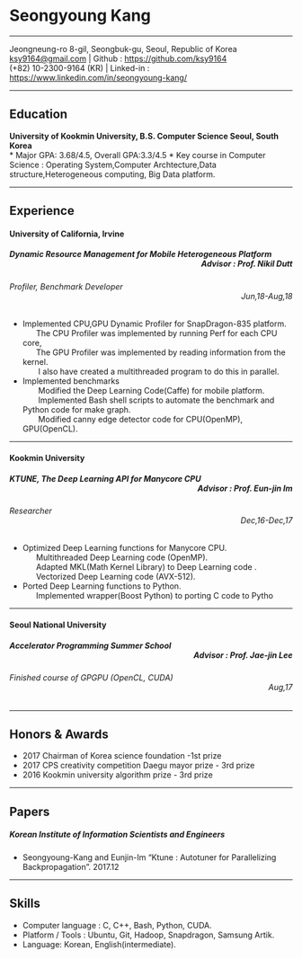   
Seongyoung Kang
============
  
-------------------     ----------------------------
Jeongneung-ro 8-gil, Seongbuk-gu, Seoul, Republic of Korea  
ksy9164@gmail.com | Github : https://github.com/ksy9164  
(+82) 10-2300-9164 (KR)  |  Linked-in : https://www.linkedin.com/in/seongyoung-kang/  
-------------------     ----------------------------
  
Education
---------
**University of Kookmin University, B.S. Computer Science Seoul, South Korea**  
    * Major GPA: 3.68/4.5, Overall GPA:3.3/4.5
    * Key course in Computer Science : Operating System,Computer Archtecture,Data structure,Heterogeneous computing, Big Data platform.
  
-----------------------------
Experience
----------
  
#### University of California, Irvine
  
##### <div style="text-align: left">Dynamic Resource Management for Mobile Heterogeneous Platform</div> <div style="text-align: right">Advisor : Prof. Nikil Dutt</div>
  
###### <div style="text-align: left">Profiler, Benchmark Developer</div> <div style="text-align: right">Jun,18-Aug,18</div>
  
* Implemented CPU,GPU Dynamic Profiler for SnapDragon-835 platform.  
&nbsp;&nbsp;&nbsp;&nbsp;&nbsp;&nbsp;The CPU Profiler was implemented by running Perf for each CPU core,  
&nbsp;&nbsp;&nbsp;&nbsp;&nbsp;&nbsp;The GPU Profiler was implemented by reading information from the kernel.  
&nbsp;&nbsp;&nbsp;&nbsp;&nbsp;&nbsp;&nbsp;I also have created a multithreaded program to do this in parallel.  
* Implemented benchmarks  
&nbsp;&nbsp;&nbsp;&nbsp;&nbsp;&nbsp;&nbsp;Modified the Deep Learning Code(Caffe) for mobile platform.  
&nbsp;&nbsp;&nbsp;&nbsp;&nbsp;&nbsp;&nbsp;Implemented Bash shell scripts to automate the benchmark and Python code for make graph.  
&nbsp;&nbsp;&nbsp;&nbsp;&nbsp;&nbsp;&nbsp;Modified canny edge detector code for CPU(OpenMP), GPU(OpenCL).  
---
#### Kookmin University
  
##### KTUNE, The Deep Learning API for Manycore CPU<div style="text-align: right">Advisor : Prof. Eun-jin Im</div>
  
###### Researcher <div style="text-align: right">Dec,16-Dec,17</div>
  
* Optimized Deep Learning functions for Manycore CPU.  
&nbsp;&nbsp;&nbsp;&nbsp;&nbsp;&nbsp;Multithreaded Deep Learning code (OpenMP).  
&nbsp;&nbsp;&nbsp;&nbsp;&nbsp;&nbsp;Adapted MKL(Math Kernel Library) to Deep Learning code .  
&nbsp;&nbsp;&nbsp;&nbsp;&nbsp;&nbsp;Vectorized Deep Learning code (AVX-512).  
* Ported Deep Learning functions to Python.  
&nbsp;&nbsp;&nbsp;&nbsp;&nbsp;&nbsp;Implemented wrapper(Boost Python) to porting C code to Pytho
--------
#### Seoul National University
  
##### Accelerator Programming Summer School <div style="text-align: right">Advisor : Prof. Jae-jin Lee</div>
  
###### Finished course of GPGPU (OpenCL, CUDA)<div style="text-align: right">Aug,17</div>
  
-----
  
Honors & Awards
-------
* 2017 Chairman of Korea science foundation -1st prize
* 2017 CPS creativity competition Daegu mayor prize - 3rd prize
* 2016 Kookmin university algorithm prize - 3rd prize
---------
Papers
-----
##### Korean Institute of Information Scientists and Engineers
  
* Seongyoung-Kang and Eunjin-Im “Ktune : Autotuner for Parallelizing Backpropagation”. 2017.12
--------
Skills
------
* Computer language : C, C++, Bash, Python, CUDA.
* Platform / Tools : Ubuntu, Git, Hadoop, Snapdragon, Samsung Artik.
* Language: Korean, English(intermediate).
  
